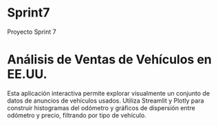 # Sprint7
Proyecto Sprint 7

# Análisis de Ventas de Vehículos en EE.UU.

Esta aplicación interactiva permite explorar visualmente un conjunto de datos de anuncios de vehículos usados. Utiliza Streamlit y Plotly para construir histogramas del odómetro y gráficos de dispersión entre odómetro y precio, filtrando por tipo de vehículo.
